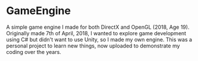 # GameEngine
A simple game engine I made for both DirectX and OpenGL (2018, Age 19). Originally made 7th of April, 2018, I wanted to explore game development using C# but didn't want to use Unity, so I made my own engine. This was a personal project to learn new things, now uploaded to demonstrate my coding over the years.
